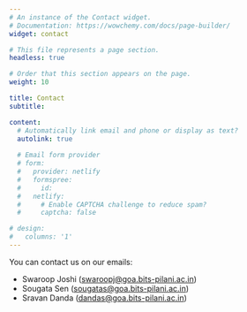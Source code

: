 ```yaml
---
# An instance of the Contact widget.
# Documentation: https://wowchemy.com/docs/page-builder/
widget: contact

# This file represents a page section.
headless: true

# Order that this section appears on the page.
weight: 10

title: Contact
subtitle:

content:
  # Automatically link email and phone or display as text?
  autolink: true
  
  # Email form provider
  # form:
  #   provider: netlify
  #   formspree:
  #     id:
  #   netlify:
  #     # Enable CAPTCHA challenge to reduce spam?
  #     captcha: false

# design:
#   columns: '1'
---
```


You can contact us on our emails:

- Swaroop Joshi (swaroopj@goa.bits-pilani.ac.in)
- Sougata Sen (sougatas@goa.bits-pilani.ac.in)
- Sravan Danda (dandas@goa.bits-pilani.ac.in)
